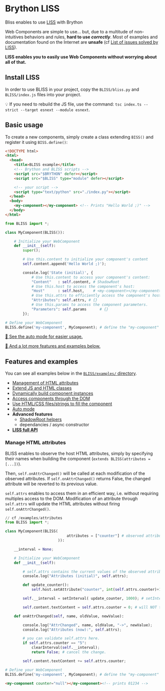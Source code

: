 # Brython LISS

Bliss enables to use [LISS](https://github.com/denis-migdal/LISS) with Brython


Web Components are simple to use... but, due to a multitude of non-intuitives behaviors and rules, **hard to use *correctly***. Most of examples and documentation found on the Internet are **unsafe** (cf [List of issues solved by LISS](https://github.com/denis-migdal/LISS#list-of-issues-solved-by-liss)).

**LISS enables you to easily use Web Components without worrying about all of that.**

## Install LISS

In order to use BLISS in your project, copy the `BLISS/bliss.py` and `BLISS/index.js` files into your project.

💡 If you need to rebuild the JS file, use the command: `tsc index.ts --strict --target esnext --module esnext`.

## Basic usage

To create a new components, simply create a class extending `BISS()` and register it using `BISS.define()`:

```html
<!DOCTYPE html>
<html>
  <head>
    <title>BLISS example</title>
    <!-- Brython and BLISS scripts -->
    <script src="$BRYTHON" defer></script>
    <script src="$BLISS" type="module" defer></script>

    <!-- your script -->
    <script type="text/python" src="./index.py"></script>
  </head>
  <body>
    <my-component></my-component> <!-- Prints "Hello World ;)" -->
  </body>
</html>
```

```python
from BLISS import *;

class MyComponent(BLISS()):

    # Initialize your WebComponent
    def __init__(self):
        super();

        # Use this.content to initialize your component's content
        self.content.append('Hello World ;)');

        console.log('State (initial)', {
            # Use this.content to access your component's content:
            "Content"   : self.content, # ShadowRoot
            # Use this.host to access the component's host:
            "Host"      : self.host,    # <my-component></my-component>
            # Use this.attrs to efficiently access the component's host's attributes:
            "Attributes": self.attrs, # {}
            # Use this.params to access the component parameters.
            "Parameters": self.params      # {}
        });

# Define your WebComponent
BLISS.define('my-component', MyComponent); # define the "my-component" component.
```

[📖 See the auto mode for easier usage.](#auto-mode)

[📖 And a lot more features and examples below.](#features-and-examples)

## Features and examples

You can see all examples below in the [`BLISS/examples/` directory](./examples/).

- [Management of HTML attributes](#manage-html-attributes)
- [Extend JS and HTML classes](#extend-js-and-html-classes)
- [Dynamically build component instances](#dynamically-build-component-instances)
- [Access components through the DOM](#access-components-through-the-dom)
- [Use HTML/CSS files/strings to fill the component](#use-htmlcss-filesstrings-to-fill-the-component)
- [Auto mode](#auto-mode)
- **Advanced features**
  - [ShadowRoot helpers](#shadowroot-helpers)
  - dependancies / async constructor
- **[LISS full API](#liss-full-API)**

### Manage HTML attributes

BLISS enables to observe the host HTML attributes, simply by specifying their names when building the component (`extends BLISS(attributes =[...])`).

Then, `self.onAttrChanged()` will be called at each modification of the observed attributes. If `self.onAttrChanged()` returns False, the changed attribute will be reverted to its previous value.

`self.attrs` enables to access them in an efficient way, i.e. without requiring multiples access to the DOM. Modification of an attribute through `self.attrs` will update the HTML attributes without firing `self.onAttrChanged()`.

```python
// cf /examples/attributes
from BLISS import *;

class MyComponent(BLISS(
                            attributes = ["counter"] # observed attributes.
                        )):

    __interval = None;

    # Initialize your WebComponent
    def __init__(self):

        # self.attrs contains the current values of the observed attributes.
        console.log("Attributes (initial)", self.attrs);

        def update_counter():
            self.host.setAttribute("counter", int(self.attrs.counter)+1); # will trigger onAttrChanged

        self.__interval = setInterval( update_counter, 1000); # setInterval...

        self.content.textContent = self.attrs.counter = 0; # will NOT trigger onAttrChanged.

    def onAttrChanged(self, name, oldValue, newValue):

        console.log("AttrChanged", name, oldValue, "->", newValue);
        console.log("Attributes (now):", self.attrs);

        # you can validate self.attrs here.
        if self.attrs.counter == "5":
            clearInterval(self.__interval);
            return False; # cancel the change.

        self.content.textContent += self.attrs.counter;

# Define your WebComponent
BLISS.define('my-component', MyComponent); # define the "my-component" component.
```

```html
<my-component counter="null"></my-component><!-- prints 01234 -->
```
